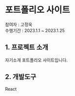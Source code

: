# 포트폴리오 사이트
참여자 : 고정욱<br>
수행기간 : 2023.1.1 ~ 2023.1.25

## 1. 프로젝트 소개
자기소개 포트폴리오 사이트입니다.

## 2. 개발도구
React
